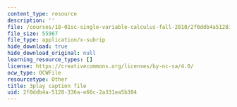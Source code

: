 ```yaml
---
content_type: resource
description: ''
file: /courses/18-01sc-single-variable-calculus-fall-2010/2f0ddb4a5128336ae66c2a331ea5b384_CXKoCMVqM9s.srt
file_size: 55967
file_type: application/x-subrip
hide_download: true
hide_download_original: null
learning_resource_types: []
license: https://creativecommons.org/licenses/by-nc-sa/4.0/
ocw_type: OCWFile
resourcetype: Other
title: 3play caption file
uid: 2f0ddb4a-5128-336a-e66c-2a331ea5b384
---
```

